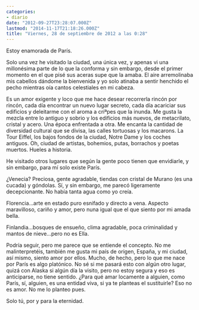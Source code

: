 ```yaml
---
categories:
- diario
date: "2012-09-27T23:28:07.000Z"
lastmod: "2014-11-17T21:18:26.000Z"
title: "Viernes, 28 de septiembre de 2012 a las 0:28"
---
```


Estoy enamorada de Parí­s.


Solo una vez he visitado la ciudad, una única vez, y apenas vi una millonésima parte de lo que la conforma y sin embargo, desde el primer momento en el que pisé sus aceras supe que la amaba. El aire arremolinaba mis cabellos dándome la bienvenida y yo solo atinaba a sentir henchido el pecho mientras oí­a cantos celestiales en mi cabeza.

Es un amor exigente y loco que me hace desear recorrerla rincón por rincón, cada dí­a encontrar un nuevo lugar secreto, cada dí­a acariciar sus edificios y deleitarme con el aroma a críªpes que la inunda.
Me gusta la mezcla entre lo antiguo y sobrio y los edificios más nuevos, de metacrilato, cristal y acero. Una época enfrentada a otra.
Me encanta la cantidad de diversidad cultural que se divisa, las calles tortuosas y los macarons.
La Tour Eiffel, los bajos fondos de la ciudad, Notre Dame y los coches antiguos.
Oh, ciudad de artistas, bohemios, putas, borrachos y poetas muertos. Hueles a historia. 

He visitado otros lugares que según la gente poco tienen que envidiarle, y sin embargo, para mí­ solo existe Parí­s.

¿Venecia? Preciosa, gente agradable, tiendas con cristal de Murano (es una cucada) y góndolas. Sí­, y sin embargo, me parecó ligeramente decepcionante. No habí­a tanta agua como yo creí­a.

Florencia...arte en estado puro esnifado y directo a vena. Aspecto maravilloso, cariño y amor, pero nuna igual que el que siento por mi amada bella.

Finlandia...bosques de ensueño, clima agradable, poca criminalidad y mantos de nieve...pero no es Ella.

Podrí­a seguir, pero me parece que se entiende el concepto. No me malinterpretéis, también me gusta mi paí­s de origen, España, y mi ciudad, así­ mismo, siento amor por ellos. Mucho, de hecho, pero lo que me nace por Parí­s es algo platónico. No sé si me pasará esto con algún otro lugar, quizá con Alaska si algún dí­a la visito, pero no estoy segura y eso es anticiparse, no tiene sentido. ¿Para qué amar locamente a alguien, como Parí­s, sí­, alguien, es una entidad viva, si ya te planteas el sustituirle? Eso no es amor.
No me lo planteo pues. 

Solo tú, por y para la eternidad.